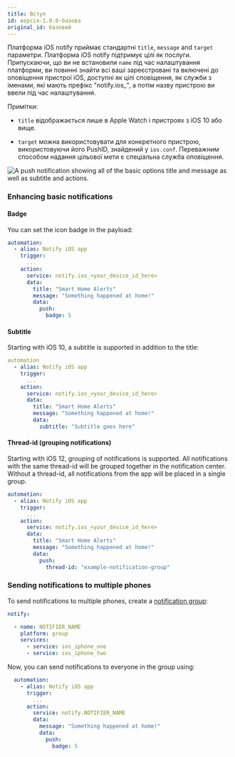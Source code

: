 ```yaml
---
title: Вступ
id: версія-1.0.0-базова
original_id: базовий
---
```


Платформа iOS notify приймає стандартні `title`, `message` and `target` параметри. Платформа iOS notify підтримує цілі як послуги. Припускаючи, що ви не встановили `name` під час налаштування платформи, ви повинні знайти всі ваші зареєстровані та включені до оповіщення пристрої iOS, доступні як цілі сповіщення, як служби з іменами, які мають префікс "notify.ios_", а потім назву пристрою ви ввели під час налаштування.

Примітки:

* `title` відображається лише в Apple Watch і пристроях з iOS 10 або вище.

* `target` можна використовувати для конкретного пристрою, використовуючи його PushID, знайдений у `ios.conf`. Переважним способом надання цільової мети є спеціальна служба оповіщення.

![A push notification showing all of the basic options <code>title</code> and <code>message</code> as well as <code>subtitle</code> and actions.](assets/ios/example.png)

### Enhancing basic notifications

#### Badge

You can set the icon badge in the payload:

```yaml
automation:
  - alias: Notify iOS app
    trigger:
      ...
    action:
      service: notify.ios_<your_device_id_here>
      data:
        title: "Smart Home Alerts"
        message: "Something happened at home!"
        data:
          push:
            badge: 5
```

#### Subtitle

Starting with iOS 10, a subtitle is supported in addition to the title:

```yaml
automation
  - alias: Notify iOS app
    trigger:
      ...
    action:
      service: notify.ios_<your_device_id_here>
      data:
        title: "Smart Home Alerts"
        message: "Something happened at home!"
        data:
          subtitle: "Subtitle goes here"
```

#### Thread-id (grouping notifications)

Starting with iOS 12, grouping of notifications is supported. All notifications with the same thread-id will be grouped together in the notification center. Without a thread-id, all notifications from the app will be placed in a single group.

```yaml
automation:
  - alias: Notify iOS app
    trigger:
      ...
    action:
      service: notify.ios_<your_device_id_here>
      data:
        title: "Smart Home Alerts"
        message: "Something happened at home!"
        data:
          push:
            thread-id: "example-notification-group"
```

### Sending notifications to multiple phones

To send notifications to multiple phones, create a [notification group](https://www.home-assistant.io/components/notify.group/):

```yaml
notify:

  - name: NOTIFIER_NAME
    platform: group
    services:
      - service: ios_iphone_one
      - service: ios_iphone_two
```

Now, you can send notifications to everyone in the group using:

```yaml
  automation:
    - alias: Notify iOS app
      trigger:
        ...
      action:
        service: notify.NOTIFIER_NAME
        data:
          message: "Something happened at home!"
          data:
            push:
              badge: 5
```